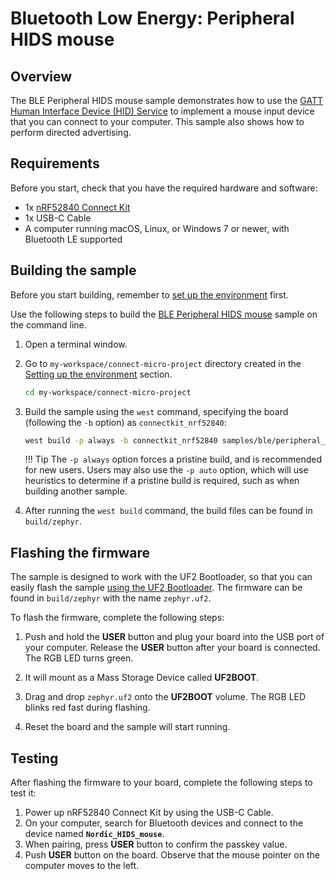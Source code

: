 # Bluetooth Low Energy: Peripheral HIDS mouse

## Overview 
The BLE Peripheral HIDS mouse sample demonstrates how to use the [GATT Human Interface Device (HID) Service] to implement a mouse input device that you can connect to your computer. This sample also shows how to perform directed advertising.

## Requirements

Before you start, check that you have the required hardware and software:

- 1x [nRF52840 Connect Kit](https://makerdiary.com/products/nrf52840-connectkit)
- 1x USB-C Cable
- A computer running macOS, Linux, or Windows 7 or newer, with Bluetooth LE supported

## Building the sample

Before you start building, remember to [set up the environment](../../setup.md) first.

Use the following steps to build the [BLE Peripheral HIDS mouse] sample on the command line.

1. Open a terminal window.

2. Go to `my-workspace/connect-micro-project` directory created in the [Setting up the environment](../../setup.md#get-the-code) section.

    ``` bash linenums="1"
    cd my-workspace/connect-micro-project
    ```

3. Build the sample using the `west` command, specifying the board (following the `-b` option) as `connectkit_nrf52840`:

    ``` bash linenums="1"
    west build -p always -b connectkit_nrf52840 samples/ble/peripheral_hids_mouse
    ```

    !!! Tip
        The `-p always` option forces a pristine build, and is recommended for new users. Users may also use the `-p auto` option, which will use heuristics to determine if a pristine build is required, such as when building another sample.

4. After running the `west build` command, the build files can be found in `build/zephyr`.

## Flashing the firmware

The sample is designed to work with the UF2 Bootloader, so that you can easily flash the sample [using the UF2 Bootloader](../../../../programming/uf2boot.md). The firmware can be found in `build/zephyr` with the name `zephyr.uf2`.

To flash the firmware, complete the following steps:

1. Push and hold the __USER__ button and plug your board into the USB port of your computer. Release the __USER__ button after your board is connected. The RGB LED turns green.

2. It will mount as a Mass Storage Device called __UF2BOOT__.

3. Drag and drop `zephyr.uf2` onto the __UF2BOOT__ volume. The RGB LED blinks red fast during flashing.

4. Reset the board and the sample will start running.

## Testing

After flashing the firmware to your board, complete the following steps to test it:

1. Power up nRF52840 Connect Kit by using the USB-C Cable.
2. On your computer, search for Bluetooth devices and connect to the device named __`Nordic_HIDS_mouse`__.
3. When pairing, press __USER__ button to confirm the passkey value.
4. Push __USER__ button on the board. Observe that the mouse pointer on the computer moves to the left.

[GATT Human Interface Device (HID) Service]: https://developer.nordicsemi.com/nRF_Connect_SDK/doc/latest/nrf/libraries/bluetooth_services/services/hids.html#hids-readme
[BLE Peripheral HIDS mouse]: https://github.com/makerdiary/connect-micro-project/tree/main/samples/ble/peripheral_hids_mouse